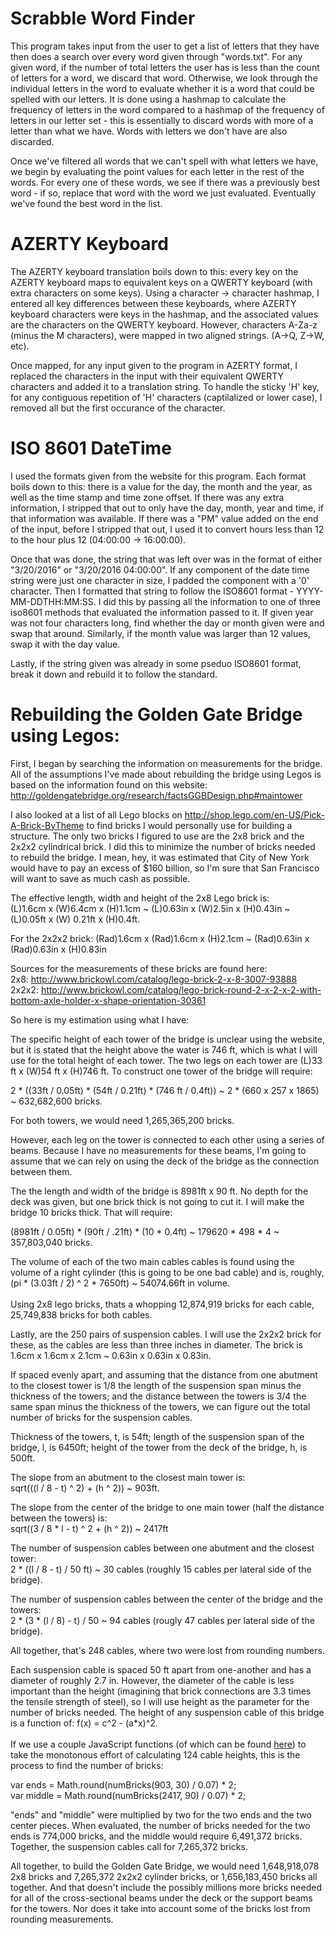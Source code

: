 # Scrabble Word Finder

This program takes input from the user to get a list of letters that they have then does a search over every word given through "words.txt". For any given word, if the number of total letters the user has is less than the count of letters for a word, we discard that word. Otherwise, we look through the individual letters in the word to evaluate whether it is a word that could be spelled with our letters. It is done using a hashmap to calculate the frequency of letters in the word compared to a hashmap of the frequency of letters in our letter set - this is essentially to discard words with more of a letter than what we have. Words with letters we don't have are also discarded.

Once we've filtered all words that we can't spell with what letters we have, we begin by evaluating the point values for each letter in the rest of the words. For every one of these words, we see if there was a previously best word - if so, replace that word with the word we just evaluated. Eventually we've found the best word in the list.

# AZERTY Keyboard

The AZERTY keyboard translation boils down to this: every key on the AZERTY keyboard maps to equivalent keys on a QWERTY keyboard (with extra characters on some keys). Using a character -> character hashmap, I entered all key differences between these keyboards, where AZERTY keyboard characters were keys in the hashmap, and the associated values are the characters on the QWERTY keyboard. However, characters A-Za-z (minus the M characters), were mapped in two aligned strings. (A->Q, Z->W, etc).

Once mapped, for any input given to the program in AZERTY format, I replaced the characters in the input with their equivalent QWERTY characters and added it to a translation string. To handle the sticky 'H' key, for any contiguous repetition of 'H' characters (captilalized or lower case), I removed all but the first occurance of the character.

# ISO 8601 DateTime

I used the formats given from the website for this program. Each format boils down to this: there is a value for the day, the month and the year, as well as the time stamp and time zone offset. If there was any extra information, I stripped that out to only have the day, month, year and time, if that information was available. If there was a "PM" value added on the end of the input, before I stripped that out, I used it to convert hours less than 12 to the hour plus 12 
(04:00:00 -> 16:00:00).

Once that was done, the string that was left over was in the format of either "3/20/2016" or "3/20/2016 04:00:00".
If any component of the date time string were just one character in size, I padded the component with a '0' character.
Then I formatted that string to follow the ISO8601 format - YYYY-MM-DDTHH:MM:SS. I did this by passing all the information to one of three iso8601 methods that evaluated the information passed to it. If given year was not four characters long, find whether the day or month given were and swap that around. Similarly, if the month value was larger than 12 values, swap it with the day value.

Lastly, if the string given was already in some pseduo ISO8601 format, break it down and rebuild it to follow the standard.

# Rebuilding the Golden Gate Bridge using Legos:

First, I began by searching the information on measurements for the bridge. All of the assumptions I've made
about rebuilding the bridge using Legos is based on the information found on this
website: http://goldengatebridge.org/research/factsGGBDesign.php#maintower

I also looked at a list of all Lego blocks on http://shop.lego.com/en-US/Pick-A-Brick-ByTheme to find
bricks I would personally use for building a structure. The only two bricks I figured to use are the 2x8 brick and 
the 2x2x2 cylindrical brick. I did this to minimize the number of bricks needed to rebuild the bridge. I mean, hey, 
it was estimated that City of New York would have to pay an excess of $160 billion, so I'm sure that San Francisco
will want to save as much cash as possible.

The effective length, width and height of the 2x8 Lego brick is:<br/>
(L)1.6cm x (W)6.4cm x (H)1.1cm ~ (L)0.63in x (W)2.5in x (H)0.43in ~ (L)0.05ft x (W) 0.21ft x (H)0.4ft. 

For the 2x2x2 brick: (Rad)1.6cm x (Rad)1.6cm x (H)2.1cm ~ (Rad)0.63in x (Rad)0.63in x (H)0.83in

Sources for the measurements of these bricks are found here:<br/>
2x8: http://www.brickowl.com/catalog/lego-brick-2-x-8-3007-93888<br/>
2x2x2: http://www.brickowl.com/catalog/lego-brick-round-2-x-2-x-2-with-bottom-axle-holder-x-shape-orientation-30361<br/>

So here is my estimation using what I have:

The specific height of each tower of the bridge is unclear using the website, but it is stated
that the height above the water is 746 ft, which is what I will use for the total height of each tower.
The two legs on each tower are (L)33 ft x (W)54 ft x (H)746 ft. To construct one tower of the bridge will require:

2 * ((33ft / 0.05ft) * (54ft / 0.21ft) * (746 ft / 0.4ft)) ~ 2 * (660 x 257 x 1865) ~ 632,682,600 bricks.

For both towers, we would need 1,265,365,200 bricks.

However, each leg on the tower is connected to each other using a series of beams. Because I have no measurements
for these beams, I'm going to assume that we can rely on using the deck of the bridge as the connection between them.

The the length and width of the bridge is 8981ft x 90 ft. No depth for the deck was given, 
but one brick thick is not going to cut it. I will make the bridge 10 bricks thick. That will require:

(8981ft / 0.05ft) * (90ft / .21ft) * (10 * 0.4ft) ~ 179620 * 498 * 4 ~ 357,803,040 bricks.

The volume of each of the two main cables cables is found using the volume of a right cylinder (this is going to be one bad cable)
and is, roughly, (pi * (3.03ft / 2) ^ 2 * 7650ft) ~ 54074.66ft in volume.<br/><br/>
Using 2x8 lego bricks, thats a whopping 12,874,919 bricks for each cable, 25,749,838 bricks for both cables.

Lastly, are the 250 pairs of suspension cables. I will use the 2x2x2 brick for these, 
as the cables are less than three inches in diameter. The brick is 1.6cm x 1.6cm x 2.1cm ~ 0.63in x 0.63in x 0.83in. 

If spaced evenly apart, and assuming that the distance from one abutment to the closest tower is 1/8
the length of the suspension span minus the thickness of the towers; and the distance between the towers is 3/4
the same span minus the thickness of the towers, we can figure out the total number
of bricks for the suspension cables.

Thickness of the towers, t, is 54ft; length of the suspension span of the bridge, l, is 6450ft; height of the
tower from the deck of the bridge, h, is 500ft.

The slope from an abutment to the closest main tower is:<br/>sqrt(((l / 8 - t) ^ 2) + (h ^ 2)) ~ 903ft. 

The slope from the center of the bridge to one main tower (half the distance between the towers) is:<br/>
sqrt((3 / 8 * l - t) ^ 2 + (h ^ 2)) ~ 2417ft

The number of suspension cables between one abutment and the closest tower:<br/>2 * ((l / 8 - t) / 50 ft) ~ 30 cables 
(roughly 15 cables per lateral side of the bridge).

The number of suspension cables between the center of the bridge and the towers:<br/>2 * (3 * (l / 8) - t) / 50 ~ 94 cables
(rougly 47 cables per lateral side of the bridge).

All together, that's 248 cables, where two were lost from rounding numbers.

Each suspension cable is spaced 50 ft apart from one-another and has a diameter of roughly 2.7 in. However,
the diameter of the cable is less important than the height (imagining that brick connections are 3.3 times 
the tensile strength of steel), so I will use height as the parameter for the number of bricks needed. 
The height of any suspension cable of this bridge is a function of: f(x) = c^2 - (a*x)^2.<br/><br/>
If we use a couple JavaScript functions (of which can be found <a href="https://github.com/everette00/codefoo/blob/master/suspensionHeight.js">here</a>) 
to take the monotonous effort of calculating 124 cable heights, this is the process to find the number of bricks:

var ends = Math.round(numBricks(903, 30) / 0.07) * 2;<br/>
var middle = Math.round(numBricks(2417, 90) / 0.07) * 2;

"ends" and "middle" were multiplied by two for the two ends and the two center pieces. 
When evaluated, the number of bricks needed for the two ends is 774,000 bricks, and the middle would 
require 6,491,372 bricks. Together, the suspension cables call for 7,265,372 bricks.

All together, to build the Golden Gate Bridge, we would need 1,648,918,078 2x8 bricks and 7,265,372 2x2x2 cylinder bricks,
or 1,656,183,450 bricks all together. And that doesn't include the possibly millions more bricks needed for all of 
the cross-sectional beams under the deck or the support beams for the towers. Nor does it take into account some of 
the bricks lost from rounding measurements.
